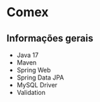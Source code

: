 # Comex

## Informações gerais 
- Java 17
- Maven
- Spring Web
- Spring Data JPA
- MySQL Driver
- Validation
